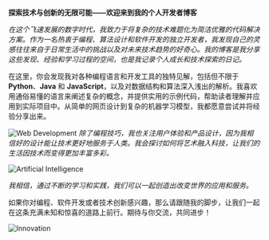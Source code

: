 **探索技术与创新的无限可能——欢迎来到我的个人开发者博客**

*在这个飞速发展的数字时代，我致力于将复杂的技术难题化为简洁优雅的代码解决方案。作为一名热衷于编程、算法设计和软件开发的独立开发者，我发现自己的灵感往往来自于日常生活中的挑战以及对未来技术趋势的好奇心。我的博客是我分享这些发现、经验和学习过程的空间，也是我记录个人成长和技术探索的日记。*

在这里，你会发现我对各种编程语言和开发工具的独特见解，包括但不限于 **Python**、**Java** 和 **JavaScript**，以及对数据结构和算法深入浅出的解析。我喜欢用通俗易懂的语言来阐述复杂的概念，并提供实用的示例代码，帮助读者理解并应用到实际项目中。从简单的网页设计到复杂的机器学习模型，我都愿意尝试并将经验分享出来。

![Web Development](https://www.example.com/image/webdev.jpg)
*除了编程技巧，我也关注用户体验和产品设计，因为我相信好的设计能让技术更好地服务于人类。我会探讨如何将艺术融入科技，让我们的生活因技术而变得更加丰富多彩。*

![Artificial Intelligence](https://www.example.com/image/ai.jpg)

*我相信，通过不断的学习和实践，我们可以一起创造出改变世界的应用和服务。*

如果你对编程、软件开发或者技术创新感兴趣，那么请跟随我的脚步，让我们一起在这条充满未知和惊喜的道路上前行。期待与你交流，共同进步！

![Innovation](https://www.example.com/image/innovation.jpg)
